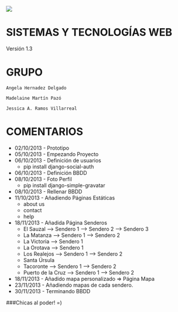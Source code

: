 ![](http://banot.etsii.ull.es/alu4103/STW/logo.png)

SISTEMAS Y TECNOLOGÍAS WEB
============================

Versión 1.3

GRUPO
============================

    Angela Hernadez Delgado

    Madelaine Martín Pazó

    Jessica A. Ramos Villarreal


COMENTARIOS
============================

- 02/10/2013 - Prototipo
- 05/10/2013 - Empezando Proyecto
- 06/10/2013 - Definición de usuarios
    - pip install django-social-auth
- 06/10/2013 - Definición BBDD
- 08/10/2013 - Foto Perfil
    - pip install django-simple-gravatar
- 08/10/2013 - Rellenar BBDD
- 11/10/2013 - Añadiendo Páginas Estáticas
    - about us
    - contact
    - help
- 18/11/2013 - Añadida Página Senderos
    - El Sauzal --> Sendero 1 --> Sendero 2 --> Sendero 3
    - La Matanza --> Sendero 1 --> Sendero 2
    - La Victoria --> Sendero 1
    - La Orotava --> Sendero 1
    - Los Realejos --> Sendero 1 --> Sendero 2
    - Santa Úrsula
    - Tacoronte --> Sendero 1 --> Sendero 2
    - Puerto de la Cruz --> Sendero 1 --> Sendero 2
- 18/11/2013 - Añadido mapa personalizado => Página Mapa
- 23/11/2013 - Añadiendo mapas de cada sendero.
- 30/11/2013 - Terminando BBDD

###Chicas al poder! =)

